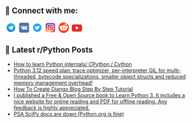 ## 🔎 Connect with me:
[<img src="https://github.com/bullbesh/bullbesh/blob/main/images/Telegram.png" width="32" height="32" />](https://t.me/bullbesh)
[<img src="https://github.com/bullbesh/bullbesh/blob/main/images/VK.png" width="32" height="32" />](https://vk.com/bullbesh)
[<img src="https://github.com/bullbesh/bullbesh/blob/main/images/Twitter.png" width="32" height="32" />](https://twitter.com/bullbesh1)
[<img src="https://github.com/bullbesh/bullbesh/blob/main/images/Instagram.png" width="32" height="32" />](https://www.instagram.com/bullbesh)
[<img src="https://github.com/bullbesh/bullbesh/blob/main/images/Reddit.png" width="32" height="32" />](https://www.reddit.com/user/bullbesh)
[<img src="https://github.com/bullbesh/bullbesh/blob/main/images/YouTube.png" width="32" height="32" />](https://www.youtube.com/channel/UCtfjRs6uzgq5mfm8S06WTcg)

## 📕 Latest r/Python Posts
<!-- BLOG-POST-LIST:START -->
- [How to learn Python internals/ CPython / Cython](https://www.reddit.com/r/Python/comments/yj3kmv/how_to_learn_python_internals_cpython_cython/)
- [Python 3.12 speed plan: trace optimizer, per-interpreter GIL for multi-threaded, bytecode specializations, smaller object structs and reduced memory management overhead!](https://www.reddit.com/r/Python/comments/yj2qj7/python_312_speed_plan_trace_optimizer/)
- [How To Create Django Blog Step By Step Tutorial](https://www.reddit.com/r/Python/comments/yizyhz/how_to_create_django_blog_step_by_step_tutorial/)
- [I published a Free &amp; Open Source book to Learn Python 3. It includes a nice website for online reading and PDF for offline reading. Any feedback is highly appreciated.](https://www.reddit.com/r/Python/comments/yizxm0/i_published_a_free_open_source_book_to_learn/)
- [PSA SciPy docs are down &lpar;Python.org is fine&rpar;](https://www.reddit.com/r/Python/comments/yiuh83/psa_scipy_docs_are_down_pythonorg_is_fine/)
<!-- BLOG-POST-LIST:END -->
